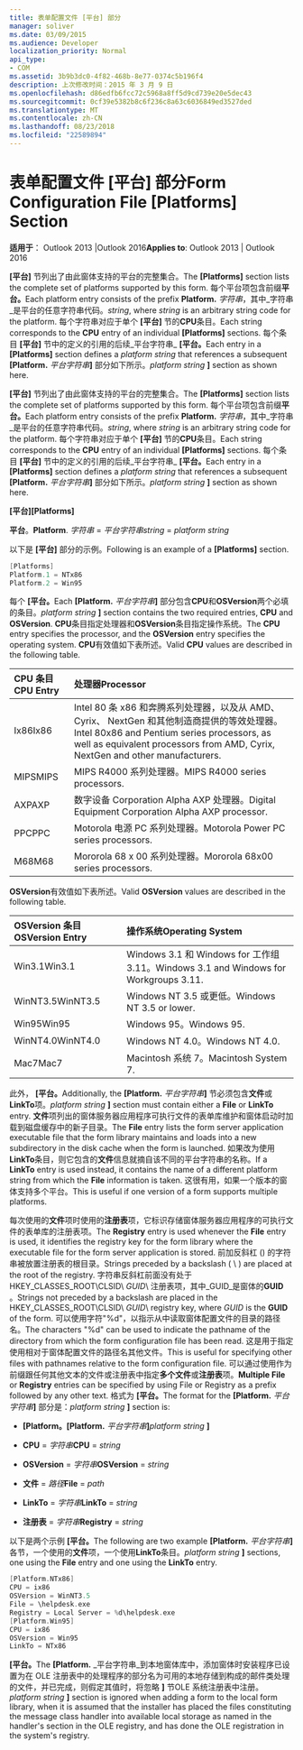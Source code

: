 ```yaml
---
title: 表单配置文件 [平台] 部分
manager: soliver
ms.date: 03/09/2015
ms.audience: Developer
localization_priority: Normal
api_type:
- COM
ms.assetid: 3b9b3dc0-4f82-468b-8e77-0374c5b196f4
description: 上次修改时间：2015 年 3 月 9 日
ms.openlocfilehash: d86edfb6fcc72c5968a8ff5d9cd739e20e5dec43
ms.sourcegitcommit: 0cf39e5382b8c6f236c8a63c6036849ed3527ded
ms.translationtype: MT
ms.contentlocale: zh-CN
ms.lasthandoff: 08/23/2018
ms.locfileid: "22589894"
---
```

# <a name="form-configuration-file-platforms-section"></a><span data-ttu-id="3566d-103">表单配置文件 [平台] 部分</span><span class="sxs-lookup"><span data-stu-id="3566d-103">Form Configuration File [Platforms] Section</span></span>

<span data-ttu-id="3566d-104">**适用于**： Outlook 2013 |Outlook 2016</span><span class="sxs-lookup"><span data-stu-id="3566d-104">**Applies to**: Outlook 2013 | Outlook 2016</span></span> 
  
<span data-ttu-id="3566d-105">**[平台]** 节列出了由此窗体支持的平台的完整集合。</span><span class="sxs-lookup"><span data-stu-id="3566d-105">The **[Platforms]** section lists the complete set of platforms supported by this form.</span></span> <span data-ttu-id="3566d-106">每个平台项包含前缀**平台。**</span><span class="sxs-lookup"><span data-stu-id="3566d-106">Each platform entry consists of the prefix **Platform.**</span></span> <span data-ttu-id="3566d-107">_字符串_，其中_字符串_是平台的任意字符串代码。</span><span class="sxs-lookup"><span data-stu-id="3566d-107">_string_, where  _string_ is an arbitrary string code for the platform.</span></span> <span data-ttu-id="3566d-108">每个字符串对应于单个 **[平台]** 节的**CPU**条目。</span><span class="sxs-lookup"><span data-stu-id="3566d-108">Each string corresponds to the **CPU** entry of an individual **[Platforms]** sections.</span></span> <span data-ttu-id="3566d-109">每个条目 **[平台]** 节中的定义的引用的后续_平台字符串_ **[平台。**</span><span class="sxs-lookup"><span data-stu-id="3566d-109">Each entry in a **[Platforms]** section defines a  _platform string_ that references a subsequent **[Platform.**</span></span> <span data-ttu-id="3566d-110">_平台字符串_**]** 部分如下所示。</span><span class="sxs-lookup"><span data-stu-id="3566d-110">_platform string_ **]** section as shown here.</span></span> 
  
<span data-ttu-id="3566d-111">**[平台]** 节列出了由此窗体支持的平台的完整集合。</span><span class="sxs-lookup"><span data-stu-id="3566d-111">The **[Platforms]** section lists the complete set of platforms supported by this form.</span></span> <span data-ttu-id="3566d-112">每个平台项包含前缀**平台。**</span><span class="sxs-lookup"><span data-stu-id="3566d-112">Each platform entry consists of the prefix **Platform.**</span></span> <span data-ttu-id="3566d-113">_字符串_，其中_字符串_是平台的任意字符串代码。</span><span class="sxs-lookup"><span data-stu-id="3566d-113">_string_, where  _string_ is an arbitrary string code for the platform.</span></span> <span data-ttu-id="3566d-114">每个字符串对应于单个 **[平台]** 节的**CPU**条目。</span><span class="sxs-lookup"><span data-stu-id="3566d-114">Each string corresponds to the **CPU** entry of an individual **[Platforms]** sections.</span></span> <span data-ttu-id="3566d-115">每个条目 **[平台]** 节中的定义的引用的后续_平台字符串_ **[平台。**</span><span class="sxs-lookup"><span data-stu-id="3566d-115">Each entry in a **[Platforms]** section defines a  _platform string_ that references a subsequent **[Platform.**</span></span> <span data-ttu-id="3566d-116">_平台字符串_**]** 部分如下所示。</span><span class="sxs-lookup"><span data-stu-id="3566d-116">_platform string_ **]** section as shown here.</span></span> 
  
<span data-ttu-id="3566d-117">**[平台]**</span><span class="sxs-lookup"><span data-stu-id="3566d-117">**[Platforms]**</span></span>
  
<span data-ttu-id="3566d-118">**平台**。</span><span class="sxs-lookup"><span data-stu-id="3566d-118">**Platform**.</span></span> <span data-ttu-id="3566d-119">_字符串_ =  _平台字符串_</span><span class="sxs-lookup"><span data-stu-id="3566d-119">_string_ =  _platform string_</span></span>
  
<span data-ttu-id="3566d-120">以下是 **[平台]** 部分的示例。</span><span class="sxs-lookup"><span data-stu-id="3566d-120">Following is an example of a **[Platforms]** section.</span></span> 
  
```cpp
[Platforms]
Platform.1 = NTx86
Platform.2 = Win95

```

<span data-ttu-id="3566d-121">每个 **[平台。**</span><span class="sxs-lookup"><span data-stu-id="3566d-121">Each **[Platform.**</span></span> <span data-ttu-id="3566d-122">_平台字符串_**]** 部分包含**CPU**和**OSVersion**两个必填的条目。</span><span class="sxs-lookup"><span data-stu-id="3566d-122">_platform string_ **]** section contains the two required entries, **CPU** and **OSVersion**.</span></span> <span data-ttu-id="3566d-123">**CPU**条目指定处理器和**OSVersion**条目指定操作系统。</span><span class="sxs-lookup"><span data-stu-id="3566d-123">The **CPU** entry specifies the processor, and the **OSVersion** entry specifies the operating system.</span></span> <span data-ttu-id="3566d-124">**CPU**有效值如下表所述。</span><span class="sxs-lookup"><span data-stu-id="3566d-124">Valid **CPU** values are described in the following table.</span></span> 
  
|<span data-ttu-id="3566d-125">**CPU 条目**</span><span class="sxs-lookup"><span data-stu-id="3566d-125">**CPU Entry**</span></span>|<span data-ttu-id="3566d-126">**处理器**</span><span class="sxs-lookup"><span data-stu-id="3566d-126">**Processor**</span></span>|
|:-----|:-----|
|<span data-ttu-id="3566d-127">Ix86</span><span class="sxs-lookup"><span data-stu-id="3566d-127">Ix86</span></span>  <br/> |<span data-ttu-id="3566d-128">Intel 80 条 x86 和奔腾系列处理器，以及从 AMD、 Cyrix、 NextGen 和其他制造商提供的等效处理器。</span><span class="sxs-lookup"><span data-stu-id="3566d-128">Intel 80x86 and Pentium series processors, as well as equivalent processors from AMD, Cyrix, NextGen and other manufacturers.</span></span>  <br/> |
|<span data-ttu-id="3566d-129">MIPS</span><span class="sxs-lookup"><span data-stu-id="3566d-129">MIPS</span></span>  <br/> |<span data-ttu-id="3566d-130">MIPS R4000 系列处理器。</span><span class="sxs-lookup"><span data-stu-id="3566d-130">MIPS R4000 series processors.</span></span>  <br/> |
|<span data-ttu-id="3566d-131">AXP</span><span class="sxs-lookup"><span data-stu-id="3566d-131">AXP</span></span>  <br/> |<span data-ttu-id="3566d-132">数字设备 Corporation Alpha AXP 处理器。</span><span class="sxs-lookup"><span data-stu-id="3566d-132">Digital Equipment Corporation Alpha AXP processor.</span></span>  <br/> |
|<span data-ttu-id="3566d-133">PPC</span><span class="sxs-lookup"><span data-stu-id="3566d-133">PPC</span></span>  <br/> |<span data-ttu-id="3566d-134">Motorola 电源 PC 系列处理器。</span><span class="sxs-lookup"><span data-stu-id="3566d-134">Motorola Power PC series processors.</span></span>  <br/> |
|<span data-ttu-id="3566d-135">M68</span><span class="sxs-lookup"><span data-stu-id="3566d-135">M68</span></span>  <br/> |<span data-ttu-id="3566d-136">Mororola 68 x 00 系列处理器。</span><span class="sxs-lookup"><span data-stu-id="3566d-136">Mororola 68x00 series processors.</span></span>  <br/> |
   
<span data-ttu-id="3566d-137">**OSVersion**有效值如下表所述。</span><span class="sxs-lookup"><span data-stu-id="3566d-137">Valid **OSVersion** values are described in the following table.</span></span> 
  
|<span data-ttu-id="3566d-138">**OSVersion 条目**</span><span class="sxs-lookup"><span data-stu-id="3566d-138">**OSVersion Entry**</span></span>|<span data-ttu-id="3566d-139">**操作系统**</span><span class="sxs-lookup"><span data-stu-id="3566d-139">**Operating System**</span></span>|
|:-----|:-----|
|<span data-ttu-id="3566d-140">Win3.1</span><span class="sxs-lookup"><span data-stu-id="3566d-140">Win3.1</span></span>  <br/> |<span data-ttu-id="3566d-141">Windows 3.1 和 Windows for 工作组 3.11。</span><span class="sxs-lookup"><span data-stu-id="3566d-141">Windows 3.1 and Windows for Workgroups 3.11.</span></span>  <br/> |
|<span data-ttu-id="3566d-142">WinNT3.5</span><span class="sxs-lookup"><span data-stu-id="3566d-142">WinNT3.5</span></span>  <br/> |<span data-ttu-id="3566d-143">Windows NT 3.5 或更低。</span><span class="sxs-lookup"><span data-stu-id="3566d-143">Windows NT 3.5 or lower.</span></span>  <br/> |
|<span data-ttu-id="3566d-144">Win95</span><span class="sxs-lookup"><span data-stu-id="3566d-144">Win95</span></span>  <br/> |<span data-ttu-id="3566d-145">Windows 95。</span><span class="sxs-lookup"><span data-stu-id="3566d-145">Windows 95.</span></span>  <br/> |
|<span data-ttu-id="3566d-146">WinNT4.0</span><span class="sxs-lookup"><span data-stu-id="3566d-146">WinNT4.0</span></span>  <br/> |<span data-ttu-id="3566d-147">Windows NT 4.0。</span><span class="sxs-lookup"><span data-stu-id="3566d-147">Windows NT 4.0.</span></span>  <br/> |
|<span data-ttu-id="3566d-148">Mac7</span><span class="sxs-lookup"><span data-stu-id="3566d-148">Mac7</span></span>  <br/> |<span data-ttu-id="3566d-149">Macintosh 系统 7。</span><span class="sxs-lookup"><span data-stu-id="3566d-149">Macintosh System 7.</span></span>  <br/> |
   
<span data-ttu-id="3566d-150">此外， **[平台。**</span><span class="sxs-lookup"><span data-stu-id="3566d-150">Additionally, the **[Platform.**</span></span> <span data-ttu-id="3566d-151">_平台字符串_**]** 节必须包含**文件**或**LinkTo**项。</span><span class="sxs-lookup"><span data-stu-id="3566d-151">_platform string_ **]** section must contain either a **File** or **LinkTo** entry.</span></span> <span data-ttu-id="3566d-152">**文件**项列出的窗体服务器应用程序可执行文件的表单库维护和窗体启动时加载到磁盘缓存中的新子目录。</span><span class="sxs-lookup"><span data-stu-id="3566d-152">The **File** entry lists the form server application executable file that the form library maintains and loads into a new subdirectory in the disk cache when the form is launched.</span></span> <span data-ttu-id="3566d-153">如果改为使用**LinkTo**条目，则它包含的**文件**信息就摘自该不同的平台字符串的名称。</span><span class="sxs-lookup"><span data-stu-id="3566d-153">If a **LinkTo** entry is used instead, it contains the name of a different platform string from which the **File** information is taken.</span></span> <span data-ttu-id="3566d-154">这很有用，如果一个版本的窗体支持多个平台。</span><span class="sxs-lookup"><span data-stu-id="3566d-154">This is useful if one version of a form supports multiple platforms.</span></span> 
  
<span data-ttu-id="3566d-155">每次使用的**文件**项时使用的**注册表**项，它标识存储窗体服务器应用程序的可执行文件的表单库的注册表项。</span><span class="sxs-lookup"><span data-stu-id="3566d-155">The **Registry** entry is used whenever the **File** entry is used, it identifies the registry key for the form library where the executable file for the form server application is stored.</span></span> <span data-ttu-id="3566d-156">前加反斜杠 (\) 的字符串被放置注册表的根目录。</span><span class="sxs-lookup"><span data-stu-id="3566d-156">Strings preceded by a backslash ( \ ) are placed at the root of the registry.</span></span> <span data-ttu-id="3566d-157">字符串反斜杠前面没有处于 HKEY_CLASSES_ROOT\CLSID\ _GUID_\ 注册表项，其中_GUID_是窗体的**GUID** 。</span><span class="sxs-lookup"><span data-stu-id="3566d-157">Strings not preceded by a backslash are placed in the HKEY_CLASSES_ROOT\CLSID\  _GUID_\ registry key, where  _GUID_ is the **GUID** of the form.</span></span> <span data-ttu-id="3566d-158">可以使用字符"%d"，以指示从中读取窗体配置文件的目录的路径名。</span><span class="sxs-lookup"><span data-stu-id="3566d-158">The characters "%d" can be used to indicate the pathname of the directory from which the form configuration file has been read.</span></span> <span data-ttu-id="3566d-159">这是用于指定使用相对于窗体配置文件的路径名其他文件。</span><span class="sxs-lookup"><span data-stu-id="3566d-159">This is useful for specifying other files with pathnames relative to the form configuration file.</span></span> <span data-ttu-id="3566d-160">可以通过使用作为前缀跟任何其他文本的文件或注册表中指定**多个文件**或**注册表**项。</span><span class="sxs-lookup"><span data-stu-id="3566d-160">**Multiple File** or **Registry** entries can be specified by using File or Registry as a prefix followed by any other text.</span></span> <span data-ttu-id="3566d-161">格式为 **[平台。**</span><span class="sxs-lookup"><span data-stu-id="3566d-161">The format for the **[Platform.**</span></span> <span data-ttu-id="3566d-162">_平台字符串_**]** 部分是：</span><span class="sxs-lookup"><span data-stu-id="3566d-162">_platform string_ **]** section is:</span></span> 
  
- <span data-ttu-id="3566d-163">**[Platform。**</span><span class="sxs-lookup"><span data-stu-id="3566d-163">**[Platform.**</span></span> <span data-ttu-id="3566d-164">_平台字符串_**]**</span><span class="sxs-lookup"><span data-stu-id="3566d-164">_platform string_ **]**</span></span>
    
- <span data-ttu-id="3566d-165">**CPU** =  _字符串_</span><span class="sxs-lookup"><span data-stu-id="3566d-165">**CPU** =  _string_</span></span>
    
- <span data-ttu-id="3566d-166">**OSVersion** =  _字符串_</span><span class="sxs-lookup"><span data-stu-id="3566d-166">**OSVersion** =  _string_</span></span>
    
- <span data-ttu-id="3566d-167">**文件** =  _路径_</span><span class="sxs-lookup"><span data-stu-id="3566d-167">**File** =  _path_</span></span>
    
- <span data-ttu-id="3566d-168">**LinkTo** =  _字符串_</span><span class="sxs-lookup"><span data-stu-id="3566d-168">**LinkTo** =  _string_</span></span>
    
- <span data-ttu-id="3566d-169">**注册表** =  _字符串_</span><span class="sxs-lookup"><span data-stu-id="3566d-169">**Registry** =  _string_</span></span>
  
<span data-ttu-id="3566d-170">以下是两个示例 **[平台。**</span><span class="sxs-lookup"><span data-stu-id="3566d-170">The following are two example **[Platform.**</span></span> <span data-ttu-id="3566d-171">_平台字符串_**]** 各节，一个使用的**文件**项，一个使用**LinkTo**条目。</span><span class="sxs-lookup"><span data-stu-id="3566d-171">_platform string_ **]** sections, one using the **File** entry and one using the **LinkTo** entry.</span></span> 
  
```cpp
[Platform.NTx86]
CPU = ix86
OSVersion = WinNT3.5
File = \helpdesk.exe
Registry = Local Server = %d\helpdesk.exe
[Platform.Win95]
CPU = ix86
OSVersion = Win95
LinkTo = NTx86

```

<span data-ttu-id="3566d-172">**[平台。**</span><span class="sxs-lookup"><span data-stu-id="3566d-172">The **[Platform.**</span></span> <span data-ttu-id="3566d-173">_平台字符串_到本地窗体库中，添加窗体时安装程序已设置为在 OLE 注册表中的处理程序的部分名为可用的本地存储到构成的邮件类处理的文件，并已完成，则假定其值时，将忽略 **]** 节OLE 系统注册表中注册。</span><span class="sxs-lookup"><span data-stu-id="3566d-173">_platform string_ **]** section is ignored when adding a form to the local form library, when it is assumed that the installer has placed the files constituting the message class handler into available local storage as named in the handler's section in the OLE registry, and has done the OLE registration in the system's registry.</span></span> 
  

